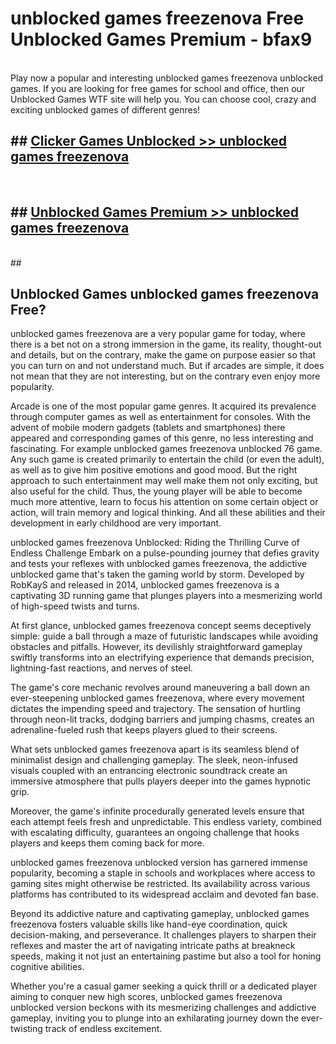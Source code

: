 # unblocked games freezenova  Free Unblocked Games Premium - bfax9 <br>
<br>
Play now a popular and interesting unblocked games freezenova unblocked games. If you are looking for free games for school and office, then our Unblocked Games WTF site will help you. You can choose cool, crazy and exciting unblocked games of different genres!


## ##  [Clicker Games Unblocked >> unblocked games freezenova](http://freeplayer.one?title=unblocked_games_freezenova&ref=UGames)
  <br>

##  ## [Unblocked Games Premium >> unblocked games freezenova](http://freeplayer.one?title=unblocked_games_freezenova&ref=UGames)
  <br>
  ##



## Unblocked Games unblocked games freezenova Free?

unblocked games freezenova are a very popular game for today, where there is a bet not on a strong immersion in the game, its reality, thought-out and details, but on the contrary, make the game on purpose easier so that you can turn on and not understand much. But if arcades are simple, it does not mean that they are not interesting, but on the contrary even enjoy more popularity.

Arcade is one of the most popular game genres. It acquired its prevalence through computer games as well as entertainment for consoles. With the advent of mobile modern gadgets (tablets and smartphones) there appeared and corresponding games of this genre, no less interesting and fascinating. For example unblocked games freezenova unblocked 76 game. Any such game is created primarily to entertain the child (or even the adult), as well as to give him positive emotions and good mood. But the right approach to such entertainment may well make them not only exciting, but also useful for the child. Thus, the young player will be able to become much more attentive, learn to focus his attention on some certain object or action, will train memory and logical thinking. And all these abilities and their development in early childhood are very important.

unblocked games freezenova Unblocked: Riding the Thrilling Curve of Endless Challenge
Embark on a pulse-pounding journey that defies gravity and tests your reflexes with unblocked games freezenova, the addictive unblocked game that's taken the gaming world by storm. Developed by RobKayS and released in 2014, unblocked games freezenova is a captivating 3D running game that plunges players into a mesmerizing world of high-speed twists and turns.

At first glance, unblocked games freezenova concept seems deceptively simple: guide a ball through a maze of futuristic landscapes while avoiding obstacles and pitfalls. However, its devilishly straightforward gameplay swiftly transforms into an electrifying experience that demands precision, lightning-fast reactions, and nerves of steel.

The game's core mechanic revolves around maneuvering a ball down an ever-steepening unblocked games freezenova, where every movement dictates the impending speed and trajectory. The sensation of hurtling through neon-lit tracks, dodging barriers and jumping chasms, creates an adrenaline-fueled rush that keeps players glued to their screens.

What sets unblocked games freezenova apart is its seamless blend of minimalist design and challenging gameplay. The sleek, neon-infused visuals coupled with an entrancing electronic soundtrack create an immersive atmosphere that pulls players deeper into the games hypnotic grip.

Moreover, the game's infinite procedurally generated levels ensure that each attempt feels fresh and unpredictable. This endless variety, combined with escalating difficulty, guarantees an ongoing challenge that hooks players and keeps them coming back for more.

unblocked games freezenova unblocked version has garnered immense popularity, becoming a staple in schools and workplaces where access to gaming sites might otherwise be restricted. Its availability across various platforms has contributed to its widespread acclaim and devoted fan base.

Beyond its addictive nature and captivating gameplay, unblocked games freezenova fosters valuable skills like hand-eye coordination, quick decision-making, and perseverance. It challenges players to sharpen their reflexes and master the art of navigating intricate paths at breakneck speeds, making it not just an entertaining pastime but also a tool for honing cognitive abilities.

Whether you're a casual gamer seeking a quick thrill or a dedicated player aiming to conquer new high scores, unblocked games freezenova unblocked version beckons with its mesmerizing challenges and addictive gameplay, inviting you to plunge into an exhilarating journey down the ever-twisting track of endless excitement.